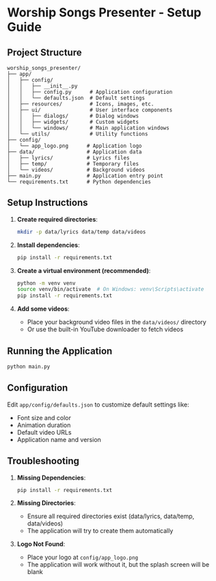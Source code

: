 # Worship Songs Presenter - Setup Guide

## Project Structure

```
worship_songs_presenter/
├── app/
│   ├── config/
│   │   ├── __init__.py
│   │   ├── config.py      # Application configuration
│   │   └── defaults.json  # Default settings
│   ├── resources/         # Icons, images, etc.
│   ├── ui/                # User interface components
│   │   ├── dialogs/       # Dialog windows
│   │   ├── widgets/       # Custom widgets
│   │   └── windows/       # Main application windows
│   └── utils/             # Utility functions
├── config/
│   └── app_logo.png      # Application logo
├── data/                 # Application data
│   ├── lyrics/           # Lyrics files
│   ├── temp/             # Temporary files
│   └── videos/           # Background videos
├── main.py               # Application entry point
└── requirements.txt      # Python dependencies
```

## Setup Instructions

1. **Create required directories**:
   ```bash
   mkdir -p data/lyrics data/temp data/videos
   ```

2. **Install dependencies**:
   ```bash
   pip install -r requirements.txt
   ```

3. **Create a virtual environment (recommended)**:
   ```bash
   python -m venv venv
   source venv/bin/activate  # On Windows: venv\Scripts\activate
   pip install -r requirements.txt
   ```

4. **Add some videos**:
   - Place your background video files in the `data/videos/` directory
   - Or use the built-in YouTube downloader to fetch videos

## Running the Application

```bash
python main.py
```

## Configuration

Edit `app/config/defaults.json` to customize default settings like:
- Font size and color
- Animation duration
- Default video URLs
- Application name and version

## Troubleshooting

1. **Missing Dependencies**:
   ```bash
   pip install -r requirements.txt
   ```

2. **Missing Directories**:
   - Ensure all required directories exist (data/lyrics, data/temp, data/videos)
   - The application will try to create them automatically

3. **Logo Not Found**:
   - Place your logo at `config/app_logo.png`
   - The application will work without it, but the splash screen will be blank
